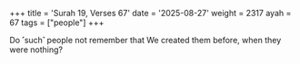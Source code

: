 +++
title = 'Surah 19, Verses 67'
date = '2025-08-27'
weight = 2317
ayah = 67
tags = ["people"]
+++

Do ˹such˺ people not remember that We created them before, when they were nothing?